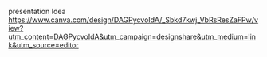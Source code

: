 presentation Idea
https://www.canva.com/design/DAGPycvoIdA/_Sbkd7kwj_VbRsResZaFPw/view?utm_content=DAGPycvoIdA&utm_campaign=designshare&utm_medium=link&utm_source=editor
